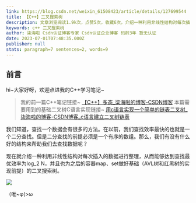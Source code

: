 ```yaml
---
link: https://blog.csdn.net/weixin_61508423/article/details/127699544
title: 【C++】二叉搜索树
description: 文章浏览阅读1.9k次，点赞5次，收藏6次。介绍一种利用非线性结构对每次插入的数据进行整理，从而能够达到查找最优效率为log_2 N，并且也为之后的容器map、set做好基础（AVL树和红黑树的实现前提）的二叉搜索树_c++ 二叉搜索树
keywords: c++ 二叉搜索树
author: 柒海啦 Csdn认证博客专家 Csdn认证企业博客 码龄3年 暂无认证
date: 2023-07-01T07:48:35.000Z
publisher: null
stats: paragraph=7 sentences=2, words=9
---
```

## 前言

hi~大家好呀，欢迎点进我的C++学习笔记~

> 我的前一篇C++笔记链接~
[【C++】多态_柒海啦的博客-CSDN博客](https://blog.csdn.net/weixin_61508423/article/details/127650333?spm=1001.2014.3001.5501 "【C++】多态_柒海啦的博客-CSDN博客")
本篇需要用到的基础二叉树C语言实现链接~
[用c语言实现一个简单的链表二叉树_柒海啦的博客-CSDN博客_c语言建立二叉树链表](https://blog.csdn.net/weixin_61508423/article/details/126242059 "用c语言实现一个简单的链表二叉树_柒海啦的博客-CSDN博客_c语言建立二叉树链表")

我们知道，查找一个数据会有很多的方法。在以前，我们查找效率最快的也就是一个二分查找。但是二分查找的前提必须是一个有序的数组。那么，我们有没有什么好的结构来帮助我们去查找数据呢？

现在就介绍一种利用非线性结构对每次插入的数据进行整理，从而能够达到查找最优效率为log_2 N，并且也为之后的容器map、set做好基础（AVL树和红黑树的实现前提）的二叉搜索树。

![](https://img-blog.csdnimg.cn/42d8c094940c4463a585fa0f2220958c.png)

（唯~φ(>ω
